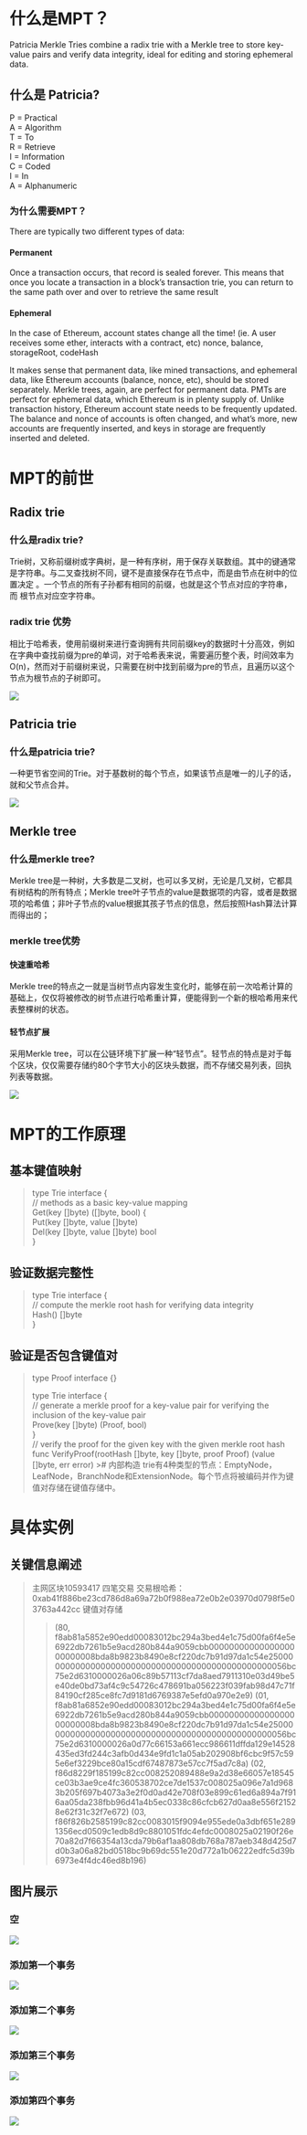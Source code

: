 # 什么是MPT？
Patricia Merkle Tries combine a radix trie with a Merkle tree to store key-value pairs and verify data integrity, ideal for editing and storing ephemeral data.
## 什么是 Patricia?
P = Practical  
A = Algorithm  
T = To  
R = Retrieve  
I = Information  
C = Coded  
I = In  
A = Alphanumeric  
### 为什么需要MPT？  
There are typically two different types of data:
#### Permanent  
Once a transaction occurs, that record is sealed forever.
This means that once you locate a transaction in a block’s transaction trie, you can return to the same path over and over to retrieve the same result
#### Ephemeral  
In the case of Ethereum, account states change all the time! (ie. A user receives some ether, interacts with a contract, etc)
nonce, balance, storageRoot, codeHash

It makes sense that permanent data, like mined transactions, and ephemeral data, like Ethereum accounts (balance, nonce, etc), should be stored separately. Merkle trees, again, are perfect for permanent data. PMTs are perfect for ephemeral data, which Ethereum is in plenty supply of.
Unlike transaction history, Ethereum account state needs to be frequently updated. The balance and nonce of accounts is often changed, and what’s more, new accounts are frequently inserted, and keys in storage are frequently inserted and deleted.
# MPT的前世
## Radix trie  
### 什么是radix trie?
Trie树，又称前缀树或字典树，是一种有序树，用于保存关联数组。其中的键通常是字符串。与二叉查找树不同，键不是直接保存在节点中，而是由节点在树中的位置决定 。一个节点的所有子孙都有相同的前缀，也就是这个节点对应的字符串，而 根节点对应空字符串。
### radix trie 优势
相比于哈希表，使用前缀树来进行查询拥有共同前缀key的数据时十分高效，例如在字典中查找前缀为pre的单词，对于哈希表来说，需要遍历整个表，时间效率为O(n)，然而对于前缀树来说，只需要在树中找到前缀为pre的节点，且遍历以这个节点为根节点的子树即可。  

![](11.png)

##  Patricia trie
### 什么是patricia trie?
一种更节省空间的Trie。对于基数树的每个节点，如果该节点是唯一的儿子的话，就和父节点合并。

![](12.png)

## Merkle tree
### 什么是merkle tree?
Merkle tree是一种树，大多数是二叉树，也可以多叉树，无论是几叉树，它都具有树结构的所有特点；Merkle tree叶子节点的value是数据项的内容，或者是数据项的哈希值；非叶子节点的value根据其孩子节点的信息，然后按照Hash算法计算而得出的；
### merkle tree优势
#### 快速重哈希
Merkle tree的特点之一就是当树节点内容发生变化时，能够在前一次哈希计算的基础上，仅仅将被修改的树节点进行哈希重计算，便能得到一个新的根哈希用来代表整棵树的状态。
#### 轻节点扩展
采用Merkle tree，可以在公链环境下扩展一种“轻节点”。轻节点的特点是对于每个区块，仅仅需要存储约80个字节大小的区块头数据，而不存储交易列表，回执列表等数据。

![](13.png)

# MPT的工作原理
## 基本键值映射
>type Trie interface {  
>  // methods as a basic key-value mapping  
>  Get(key []byte) ([]byte, bool) {  
>  Put(key []byte, value []byte)  
>  Del(key []byte, value []byte) bool  
> }
## 验证数据完整性  
> type Trie interface {  
> // compute the merkle root hash for verifying data integrity  
>  Hash() []byte  
>}
## 验证是否包含键值对
> type Proof interface {}  
>  
>type Trie interface {  
> // generate a merkle proof for a key-value pair for verifying the inclusion of the key-value pair  
> Prove(key []byte) (Proof, bool)  
>}  
>// verify the proof for the given key with the given merkle root hash  
>func VerifyProof(rootHash []byte, key []byte, proof Proof) (value []byte, err error)  ># 内部构造
trie有4种类型的节点：EmptyNode，LeafNode，BranchNode和ExtensionNode。每个节点将被编码并作为键值对存储在键值存储中。
# 具体实例
## 关键信息阐述
> 主网区块10593417
> 四笔交易
> 交易根哈希：0xab41f886be23cd786d8a69a72b0f988ea72e0b2e03970d0798f5e03763a442cc
> 键值对存储
>>(80, f8ab81a5852e90edd00083012bc294a3bed4e1c75d00fa6f4e5e6922db7261b5e9acd280b844a9059cbb0000000000000000000000008bda8b9823b8490e8cf220dc7b91d97da1c54e250000000000000000000000000000000000000000000000056bc75e2d6310000026a06c89b57113cf7da8aed7911310e03d49be5e40de0bd73af4c9c54726c478691ba056223f039fab98d47c71f84190cf285ce8fc7d9181d6769387e5efd0a970e2e9)
>>(01, f8ab81a6852e90edd00083012bc294a3bed4e1c75d00fa6f4e5e6922db7261b5e9acd280b844a9059cbb0000000000000000000000008bda8b9823b8490e8cf220dc7b91d97da1c54e250000000000000000000000000000000000000000000000056bc75e2d6310000026a0d77c66153a661ecc986611dffda129e14528435ed3fd244c3afb0d434e9fd1c1a05ab202908bf6cbc9f57c595e6ef3229bce80a15cdf67487873e57cc7f5ad7c8a)
>>(02, f86d8229f185199c82cc008252089488e9a2d38e66057e18545ce03b3ae9ce4fc360538702ce7de1537c008025a096e7a1d9683b205f697b4073a3e2f0d0ad42e708f03e899c61ed6a894a7f916aa05da238fbb96d41a4b5ec0338c86cfcb627d0aa8e556f21528e62f31c32f7e672)
>>(03, f86f826b2585199c82cc0083015f9094e955ede0a3dbf651e2891356ecd0509c1edb8d9c8801051fdc4efdc0008025a02190f26e70a82d7f66354a13cda79b6af1aa808db768a787aeb348d425d7d0b3a06a82bd0518bc9b69dc551e20d772a1b06222edfc5d39b6973e4f4dc46ed8b196)
## 图片展示
### 空

![](0.png)

### 添加第一个事务

![](1.png)

### 添加第二个事务
![](3.png)

### 添加第三个事务

![](4.png)

### 添加第四个事务

![](5.png)
